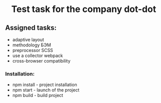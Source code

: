 # <h1 style="text-align: center">Test task for the company dot-dot</h1>
## Assigned tasks:
* adaptive layout
* methodology БЭМ
* preprocessor SCSS
* use a collector webpack
* сross-browser compatibility
### Installation:
* npm install - project installation
* npm start - launch of the project
* npm build - build project


